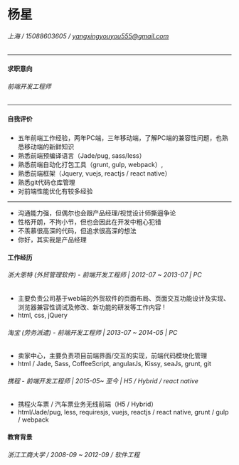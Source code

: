 

# 杨星
###### 上海 /   15088603605 /   yangxingyouyou555@gmail.com

------------
#### 求职意向
###### 前端开发工程师

------------

#### 自我评价

##### 
> 
- 五年前端工作经验，两年PC端，三年移动端，了解PC端的兼容性问题，也熟悉移动端的新鲜知识
- 熟悉前端预编译语言（Jade/pug, sass/less）
- 熟悉前端自动化打包工具（grunt, gulp, webpack）,
- 熟悉前端框架（Jquery, vuejs, reactjs / react native）
- 熟悉git代码仓库管理
- 对前端性能优化有较多经验
------------
> 
- 沟通能力强，但偶尔也会跟产品经理/视觉设计师撕逼争论
- 性格开朗，不拘小节，但也会因此在开发中粗心犯错
- 不羡慕很高深的代码，但追求很高深的想法
- 你好，其实我是产品经理

#### 工作经历
###### 浙大恩特 (外贸管理软件) - 前端开发工程师 | 2012-07 ~ 2013-07 | PC
> 
- 主要负责公司基于web端的外贸软件的页面布局、页面交互功能设计及实现、浏览器兼容性调试及修改、新功能的研发等工作内容 !
- html, css, jQuery

###### 淘宝 (劳务派遣) - 前端开发工程师 | 2013-07 ~ 2014-05 | PC
> 
- 卖家中心，主要负责项目前端界面/交互的实现，前端代码模块化管理
- html / Jade,  Sass, CoffeeScript,  angularJs, Kissy, seaJs,  grunt,  git

###### 携程 - 前端开发工程师 | 2015-05~ 至今 | H5 / Hybrid / react native
> 
- 携程火车票 / 汽车票业务无线前端（H5 / Hybrid）
- html/Jade/pug, less, requiresjs, vuejs, reactjs / react native, grunt / gulp / webpack

#### 教育背景
###### 浙江工商大学  / 2008-09 ~ 2012-09 /  软件工程

